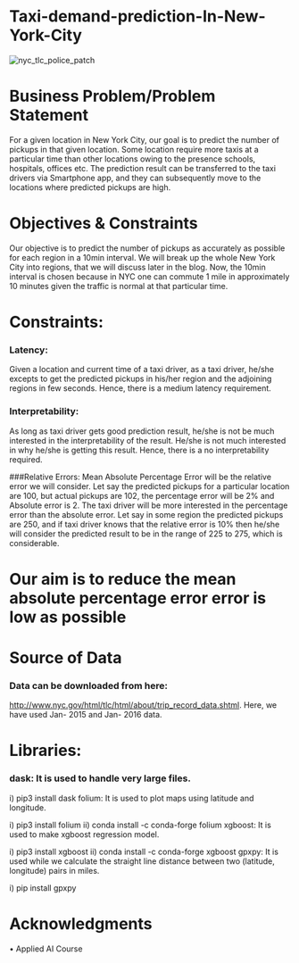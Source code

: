 # Taxi-demand-prediction-In-New-York-City

![nyc_tlc_police_patch](https://user-images.githubusercontent.com/40310510/48071546-999ed200-e200-11e8-9bb0-30979c5edc48.png)

# Business Problem/Problem Statement
For a given location in New York City, our goal is to predict the number of pickups in that given location. Some location require more taxis at a particular time than other locations owing to the presence schools, hospitals, offices etc. The prediction result can be transferred to the taxi drivers via Smartphone app, and they can subsequently move to the locations where predicted pickups are high.

# Objectives & Constraints
Our objective is to predict the number of pickups as accurately as possible for each region in a 10min interval. We will break up the whole New York City into regions, that we will discuss later in the blog. Now, the 10min interval is chosen because in NYC one can commute 1 mile in approximately 10 minutes given the traffic is normal at that particular time.

# Constraints:

### Latency: 
Given a location and current time of a taxi driver, as a taxi driver, he/she excepts to get the predicted pickups in his/her region and the adjoining regions in few seconds. Hence, there is a medium latency requirement.

### Interpretability: 
As long as taxi driver gets good prediction result, he/she is not be much interested in the interpretability of the result. He/she is not much interested in why he/she is getting this result. Hence, there is a no interpretability required.

###Relative Errors:
Mean Absolute Percentage Error will be the relative error we will consider. Let say the predicted pickups for a particular location are 100, but actual pickups are 102, the percentage error will be 2% and Absolute error is 2. The taxi driver will be more interested in the percentage error than the absolute error. Let say in some region the predicted pickups are 250, and if taxi driver knows that the relative error is 10% then he/she will consider the predicted result to be in the range of 225 to 275, which is considerable.

# Our aim is to reduce the mean absolute percentage error error is low as possible

# Source of Data
### Data can be downloaded from here:
http://www.nyc.gov/html/tlc/html/about/trip_record_data.shtml. Here, we have used Jan- 2015 and Jan- 2016 data.

# Libraries:
### dask: It is used to handle very large files.

i) pip3 install dask
folium: It is used to plot maps using latitude and longitude.

i) pip3 install folium
ii) conda install -c conda-forge folium
xgboost: It is used to make xgboost regression model.

i) pip3 install xgboost
ii) conda install -c conda-forge xgboost
gpxpy: It is used while we calculate the straight line distance between two (latitude, longitude) pairs in miles.

i) pip install gpxpy

# Acknowledgments

•	Applied AI Course
